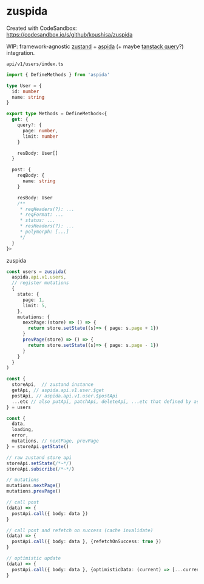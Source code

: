 # zuspida
Created with CodeSandbox: https://codesandbox.io/s/github/koushisa/zuspida

WIP: framework-agnostic [zustand](https://github.com/pmndrs/zustand) + [aspida](https://github.com/aspida/aspida) (+ maybe [tanstack query](https://github.com/TanStack/query)?) integration. 

`api/v1/users/index.ts`
```ts
import { DefineMethods } from 'aspida'

type User = {
  id: number
  name: string
}

export type Methods = DefineMethods<{
  get: {
    query?: {
      page: number,
      limit: number
    }

    resBody: User[]
  }

  post: {
    reqBody: {
      name: string
    }

    resBody: User
    /**
     * reqHeaders(?): ...
     * reqFormat: ...
     * status: ...
     * resHeaders(?): ...
     * polymorph: [...]
     */
  }
}>
```

zuspida 

```ts
const users = zuspida(
  aspida.api.v1.users, 
  // register mutations
  { 
    state: {
      page: 1,
      limit: 5,
    },
    mutations: {
      nextPage:(store) => () => {
        return store.setState((s)=> { page: s.page + 1})
      }
      prevPage(store) => () => {
        return store.setState((s)=> { page: s.page - 1})
      }
    }
  }
)

const {
  storeApi,  // zustand instance
  getApi, // aspida.api.v1.user.$get
  postApi, // aspida.api.v1.user.$postApi
  ...etc // also putApi, patchApi, deleteApi, ...etc that defined by aspida
} = users

const {  
  data,
  loading, 
  error, 
  mutations, // nextPage, prevPage
} = storeApi.getState()

// raw zustand store api
storeApi.setState(/*~*/)
storeApi.subscribe(/*~*/)

// mutations
mutations.nextPage()
mutations.prevPage()

// call post 
(data) => {
  postApi.call({ body: data })
}

// call post and refetch on success (cache invalidate)
(data) => {
  postApi.call({ body: data }, {refetchOnSuccess: true })
}

// optimistic update
(data) => {
  postApi.call({ body: data }, {optimisticData: (current) => [...current, data]})
}

```

